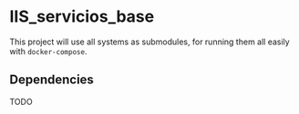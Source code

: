 # IIS_servicios_base

This project will use all systems as submodules, for running them all easily with `docker-compose`.

## Dependencies

TODO

